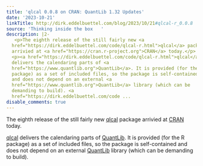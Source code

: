 ```yaml
---
title: 'qlcal 0.0.8 on CRAN: QuantLib 1.32 Updates'
date: '2023-10-21'
linkTitle: http://dirk.eddelbuettel.com/blog/2023/10/21#qlcal-r_0.0.8
source: 'Thinking inside the box   '
description: |2-
   <p>The eighth release of the still fairly new <a
  href="https://dirk.eddelbuettel.com/code/qlcal-r.html">qlcal</a> package
  arrivied at <a href="https://cran.r-project.org">CRAN</a> today.</p>
  <p><a href="https://dirk.eddelbuettel.com/code/qlcal-r.html">qlcal</a>
  delivers the calendaring parts of <a
  href="https://www.quantlib.org">QuantLib</a>. It is provided (for the R
  package) as a set of included files, so the package is self-contained
  and does not depend on an external <a
  href="https://www.quantlib.org">QuantLib</a> library (which can be
  demanding to build). <a
  href="https://dirk.eddelbuettel.com/code ...
disable_comments: true
---
```

 <p>The eighth release of the still fairly new <a
href="https://dirk.eddelbuettel.com/code/qlcal-r.html">qlcal</a> package
arrivied at <a href="https://cran.r-project.org">CRAN</a> today.</p>
<p><a href="https://dirk.eddelbuettel.com/code/qlcal-r.html">qlcal</a>
delivers the calendaring parts of <a
href="https://www.quantlib.org">QuantLib</a>. It is provided (for the R
package) as a set of included files, so the package is self-contained
and does not depend on an external <a
href="https://www.quantlib.org">QuantLib</a> library (which can be
demanding to build). <a
href="https://dirk.eddelbuettel.com/code ...